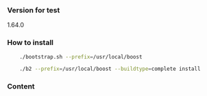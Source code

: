 
### Version for test

1.64.0


### How to install

```sh
    ./bootstrap.sh --prefix=/usr/local/boost

    ./b2 --prefix=/usr/local/boost --buildtype=complete install
```

### Content

